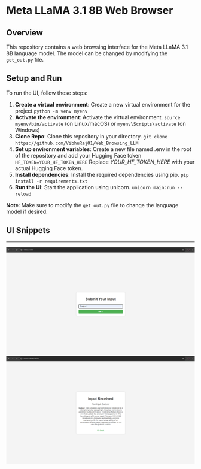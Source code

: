 # Meta LLaMA 3.1 8B Web Browser

## Overview

This repository contains a web browsing interface for the Meta LLaMA 3.1 8B language model. The model can be changed by modifying the `get_out.py` file.

## Setup and Run

To run the UI, follow these steps:

1. **Create a virtual environment**: Create a new virtual environment for the project.`python -m venv myenv`
2. **Activate the environment**: Activate the virtual environment. `source myenv/bin/activate` (on Linux/macOS) or `myenv\Scripts\activate` (on Windows)
3. **Clone Repo**: Clone this repository in your directory. `git clone https://github.com/VibhuRaj01/Web_Browsing_LLM`
4. **Set up environment variables**: Create a new file named .env in the root of the repository and add your Hugging Face token `HF_TOKEN=YOUR_HF_TOKEN_HERE` Replace *YOUR_HF_TOKEN_HERE* with your actual Hugging Face token.
5. **Install dependencies**: Install the required dependencies using pip. `pip install -r requirements.txt`
6. **Run the UI**: Start the application using unicorn. `unicorn main:run --reload`

**Note**: Make sure to modify the `get_out.py` file to change the language model if desired.

## UI Snippets
---------------

![UI Screenshot-1](https://github.com/VibhuRaj01/Web_Browsing_LLM/blob/main/src/Page-1.png)
![UI Screenshot-2](https://github.com/VibhuRaj01/Web_Browsing_LLM/blob/main/src/Page-2.png)
